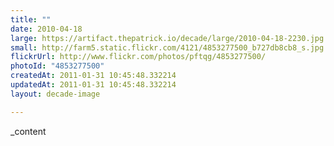 ```yaml
---
title: ""
date: 2010-04-18
large: https://artifact.thepatrick.io/decade/large/2010-04-18-2230.jpg
small: http://farm5.static.flickr.com/4121/4853277500_b727db8cb8_s.jpg
flickrUrl: http://www.flickr.com/photos/pftqg/4853277500/
photoId: "4853277500"
createdAt: 2011-01-31 10:45:48.332214
updatedAt: 2011-01-31 10:45:48.332214
layout: decade-image

---
```

_content
